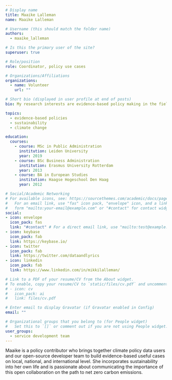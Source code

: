 ```yaml
---
# Display name
title: Maaike Lalleman
name: Maaike Lalleman

# Username (this should match the folder name)
authors:
  - maaike_lalleman

# Is this the primary user of the site?
superuser: true

# Role/position
role: Coordinator, policy use cases

# Organizations/Affiliations
organizations:
  - name: Volunteer
    url: ""

# Short bio (displayed in user profile at end of posts)
bio: My research interests are evidence-based policy making in the fields of sustainability, climate change and climate justice.

topics:
  - evidence-based policies
  - sustainability
  - climate change

education:
  courses:
    - course: MSc in Public Administration
      institution: Leiden University
      year: 2019
    - course: BSc Business Administration
      institution: Erasmus University Rotterdam
      year: 2013
    - course: BA in European Studies
      institution: Haagse Hogeschool Den Haag
      year: 2012

# Social/Academic Networking
# For available icons, see: https://sourcethemes.com/academic/docs/page-builder/#icons
#   For an email link, use "fas" icon pack, "envelope" icon, and a link in the
#   form "mailto:your-email@example.com" or "#contact" for contact widget.
social:
- icon: envelope
  icon_pack: fas
  link: "#contact" # For a direct email link, use "mailto:test@example.org".
- icon: keybase
  icon_pack: fab
  link: https://keybase.io/
- icon: twitter
  icon_pack: fab
  link: https://twitter.com/dataandlyrics
- icon: linkedin
  icon_pack: fab
  link: https://www.linkedin.com/in/mikkilalleman/

# Link to a PDF of your resume/CV from the About widget.
# To enable, copy your resume/CV to `static/files/cv.pdf` and uncomment the lines below.
# - icon: cv
#   icon_pack: ai
#   link: files/cv.pdf

# Enter email to display Gravatar (if Gravatar enabled in Config)
email: ""

# Organizational groups that you belong to (for People widget)
#   Set this to `[]` or comment out if you are not using People widget.
user_groups:
  - service development team
---
```


Maaike is a policy contributor who brings together climate policy data users and our open-source developer team to build evidence-based useful cases on local, national, and international level. She incorporates sustainability into her own life and is passionate about communicating the importance of this open collaboration on the path to net zero carbon emissions.
